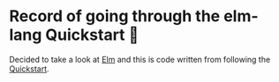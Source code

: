 # Record of going through the elm-lang Quickstart 🌳


Decided to take a look at [Elm](http://elm-lang.org/) and this is code written from following the [Quickstart](https://guide.elm-lang.org/).